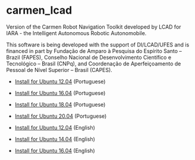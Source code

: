 # carmen_lcad
Version of the Carmen Robot Navigation Toolkit developed by LCAD for IARA - the Intelligent Autonomous Robotic Autonomobile.

This software is being developed with the support of DI/LCAD/UFES and is financed in part by Fundação de Amparo à Pesquisa do Espírito Santo – Brazil (FAPES), Conselho Nacional de Desenvolvimento Científico e Tecnológico – Brasil (CNPq), and Coordenação de Aperfeiçoamento de Pessoal de Nível Superior – Brasil (CAPES).

- [Install for Ubuntu 12.04](http://www.lcad.inf.ufes.br/wiki/index.php/Instala%C3%A7%C3%A3o_Carmen_para_Ubuntu_12.04.3) (Portuguese)
- [Install for Ubuntu 16.04](https://github.com/LCAD-UFES/carmen_lcad/wiki/Installing-Carmen-LCAD-on-Ubuntu-16.04-(Portuguese)) (Portuguese)
- [Install for Ubuntu 18.04](https://github.com/LCAD-UFES/carmen_lcad/wiki/Installing-Carmen-LCAD-on-Ubuntu-18.04-(Portuguese)) (Portuguese)
- [Install for Ubuntu 20.04](https://github.com/LCAD-UFES/carmen_lcad/wiki/Installing-Carmen-on-Ubuntu-20.04) (Portuguese)

- [Install for Ubuntu 12.04](https://github.com/LCAD-UFES/carmen_lcad/wiki/Installing-Carmen-LCAD-on-Ubuntu-12.04.3-(English)) (English)
- [Install for Ubuntu 14.04](doc/README_Installing_Carmen_LCAD_on_Ubuntu_14.04.md) (English)
- [Install for Ubuntu 16.04](https://github.com/LCAD-UFES/carmen_lcad/wiki/Installing-Carmen-LCAD-on-Ubuntu-16.04-(English)) (English)

